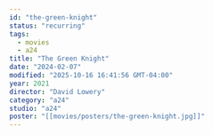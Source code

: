 ```yaml
---
id: "the-green-knight"
status: "recurring"
tags:
  - movies
  - a24
title: "The Green Knight"
date: "2024-02-07"
modified: "2025-10-16 16:41:56 GMT-04:00"
year: 2021
director: "David Lowery"
category: "a24"
studio: "a24"
poster: "[[movies/posters/the-green-knight.jpg]]"
---
```

